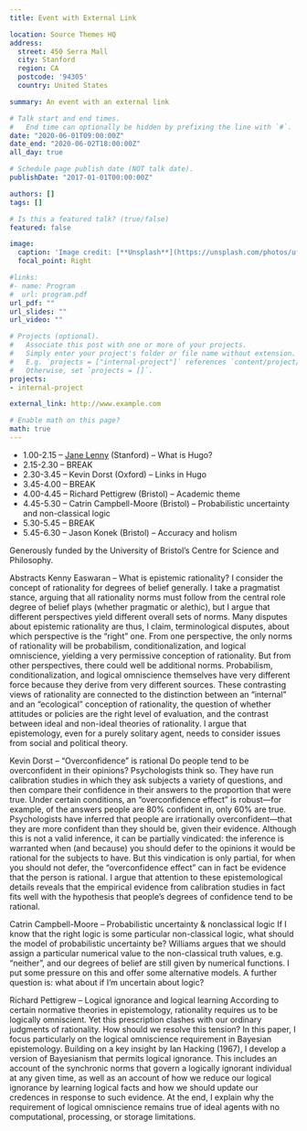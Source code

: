 ```yaml
---
title: Event with External Link

location: Source Themes HQ
address:
  street: 450 Serra Mall
  city: Stanford
  region: CA
  postcode: '94305'
  country: United States

summary: An event with an external link

# Talk start and end times.
#   End time can optionally be hidden by prefixing the line with `#`.
date: "2020-06-01T09:00:00Z"
date_end: "2020-06-02T18:00:00Z"
all_day: true

# Schedule page publish date (NOT talk date).
publishDate: "2017-01-01T00:00:00Z"

authors: []
tags: []

# Is this a featured talk? (true/false)
featured: false

image:
  caption: 'Image credit: [**Unsplash**](https://unsplash.com/photos/uf2nnANWa8Q)'
  focal_point: Right

#links:
#- name: Program
#  url: program.pdf
url_pdf: ""
url_slides: ""
url_video: ""

# Projects (optional).
#   Associate this post with one or more of your projects.
#   Simply enter your project's folder or file name without extension.
#   E.g. `projects = ["internal-project"]` references `content/project/deep-learning/index.md`.
#   Otherwise, set `projects = []`.
projects:
- internal-project

external_link: http://www.example.com

# Enable math on this page?
math: true
---
```


- 1.00-2.15 – [Jane Lenny](http://www.example.com) (Stanford) – What is Hugo?
- 2.15-2.30 – BREAK
- 2.30-3.45 – Kevin Dorst (Oxford) – Links in Hugo
- 3.45-4.00 – BREAK
- 4.00-4.45 – Richard Pettigrew (Bristol) – Academic theme
- 4.45-5.30 – Catrin Campbell-Moore (Bristol) – Probabilistic uncertainty and non-classical logic
- 5.30-5.45 – BREAK
- 5.45-6.30 – Jason Konek (Bristol) – Accuracy and holism

Generously funded by the University of Bristol’s Centre for Science and Philosophy.

Abstracts
Kenny Easwaran – What is epistemic rationality?
I consider the concept of rationality for degrees of belief generally. I take a pragmatist stance, arguing that all rationality norms must follow from the central role degree of belief plays (whether pragmatic or alethic), but I argue that different perspectives yield different overall sets of norms. Many disputes about epistemic rationality are thus, I claim, terminological disputes, about which perspective is the “right” one. From one perspective, the only norms of rationality will be probabilism, conditionalization, and logical omniscience, yielding a very permissive conception of rationality. But from other perspectives, there could well be additional norms. Probabilism, conditionalization, and logical omniscience themselves have very different force because they derive from very different sources. These contrasting views of rationality are connected to the distinction between an “internal” and an “ecological” conception of rationality, the question of whether attitudes or policies are the right level of evaluation, and the contrast between ideal and non-ideal theories of rationality. I argue that epistemology, even for a purely solitary agent, needs to consider issues from social and political theory.

Kevin Dorst – “Overconfidence” is rational
Do people tend to be overconfident in their opinions? Psychologists think so. They have run calibration studies in which they ask subjects a variety of questions, and then compare their confidence in their answers to the proportion that were true. Under certain conditions, an “overconfidence effect” is robust—for example, of the answers people are 80% confident in, only 60% are true. Psychologists have inferred that people are irrationally overconfident—that they are more confident than they should be, given their evidence. Although this is not a valid inference, it can be partially vindicated: the inference is warranted when (and because) you should defer to the opinions it would be rational for the subjects to have. But this vindication is only partial, for when you should not defer, the “overconfidence effect” can in fact be evidence that the person is rational. I argue that attention to these epistemological details reveals that the empirical evidence from calibration studies in fact fits well with the hypothesis that people’s degrees of confidence tend to be rational.

Catrin Campbell-Moore – Probabilistic uncertainty & nonclassical logic
If I know that the right logic is some particular non-classical logic, what should the model of probabilistic uncertainty be? Williams argues that we should assign a particular numerical value to the non-classical truth values, e.g. “neither”, and our degrees of belief are still given by numerical functions. I put some pressure on this and offer some alternative models. A further question is: what about if I’m uncertain about logic?

Richard Pettigrew – Logical ignorance and logical learning
According to certain normative theories in epistemology, rationality requires us to be logically omniscient. Yet this prescription clashes with our ordinary judgments of rationality. How should we resolve this tension? In this paper, I focus particularly on the logical omniscience requirement in Bayesian epistemology. Building on a key insight by Ian Hacking (1967), I develop a version of Bayesianism that permits logical ignorance. This includes an account of the synchronic norms that govern a logically ignorant individual at any given time, as well as an account of how we reduce our logical ignorance by learning logical facts and how we should update our credences in response to such evidence. At the end, I explain why the requirement of logical omniscience remains true of ideal agents with no computational, processing, or storage limitations.
